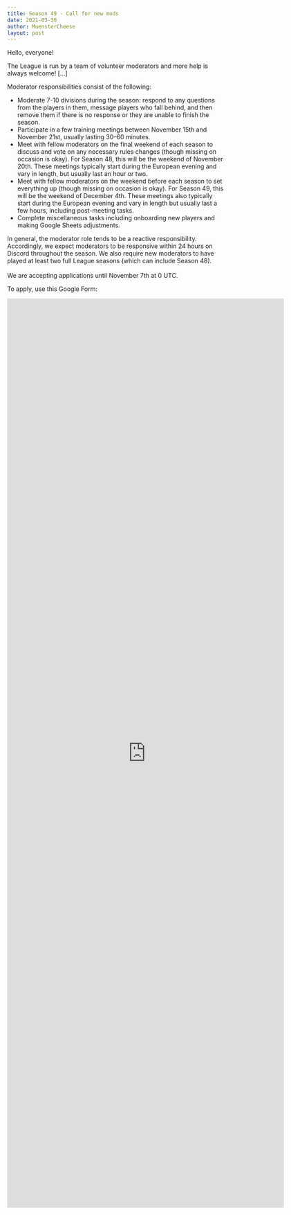 ```yaml
---
title: Season 49 - Call for new mods
date: 2021-03-30
author: MuensterCheese
layout: post
---
```

Hello, everyone!

The League is run by a team of volunteer moderators and more help is always welcome! [...]

Moderator responsibilities consist of the following:

* Moderate 7-10 divisions during the season: respond to any questions from the players in them, message players who fall behind, and then remove them if there is no response or they are unable to finish the season.
* Participate in a few training meetings between November 15th and November 21st, usually lasting 30–60 minutes.
* Meet with fellow moderators on the final weekend of each season to discuss and vote on any necessary rules changes (though missing on occasion is okay). For Season 48, this will be the weekend of November 20th. These meetings typically start during the European evening and vary in length, but usually last an hour or two.
* Meet with fellow moderators on the weekend before each season to set everything up (though missing on occasion is okay). For Season 49, this will be the weekend of December 4th. These meetings also typically start during the European evening and vary in length but usually last a few hours, including post-meeting tasks.
* Complete miscellaneous tasks including onboarding new players and making Google Sheets adjustments.

In general, the moderator role tends to be a reactive responsibility. Accordingly, we expect moderators to be responsive within 24 hours on Discord throughout the season. We also require new moderators to have played at least two full League seasons (which can include Season 48).\
\
We are accepting applications until November 7th at 0 UTC.

To apply, use this Google Form:

<iframe src="https://docs.google.com/forms/d/e/1FAIpQLSfHYL3ZJ8ayYy6mlbiQwBAoZzyMAAzPJYDx8cBOhg4mc2gMhg/viewform?embedded=true" width="640" height="2100" frameborder="0" marginheight="0" marginwidth="0">Loading…</iframe>
